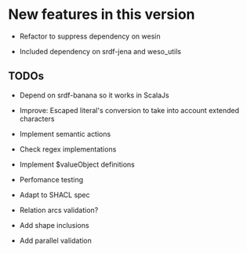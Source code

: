 New features in this version
============================

- Refactor to suppress dependency on wesin

- Included dependency on srdf-jena and weso_utils 


 TODOs
------

-   Depend on srdf-banana so it works in ScalaJs

- 	Improve: Escaped literal's conversion to take into account extended characters
  
-   Implement semantic actions

-   Check regex implementations

-   Implement $valueObject definitions
   
-   Perfomance testing

-   Adapt to SHACL spec

-   Relation arcs validation?

-   Add shape inclusions

-   Add parallel validation


